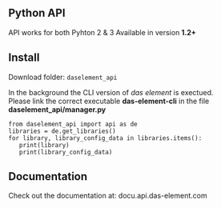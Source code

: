 ## Python API

API works for both Pyhton 2 & 3
Available in version **1.2+**  


## Install

Download folder: `daselement_api`

In the background the CLI version of _das element_ is exectued.  
Please link the correct executable **das-element-cli** in the file **daselement_api/manager.py**

```
from daselement_api import api as de
libraries = de.get_libraries()
for library, library_config_data in libraries.items():
   print(library)
   print(library_config_data)
```


## Documentation

Check out the documentation at:
docu.api.das-element.com


